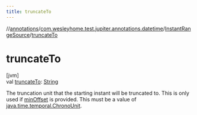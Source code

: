 ```yaml
---
title: truncateTo
---
```

//[annotations](../../../index.html)/[com.wesleyhome.test.jupiter.annotations.datetime](../index.html)/[InstantRangeSource](index.html)/[truncateTo](truncate-to.html)



# truncateTo



[jvm]\
val [truncateTo](truncate-to.html): [String](https://kotlinlang.org/api/latest/jvm/stdlib/kotlin/-string/index.html)



The truncation unit that the starting instant will be truncated to. This is only used if [minOffset](min-offset.html) is provided. This must be a value of [java.time.temporal.ChronoUnit](https://docs.oracle.com/javase/8/docs/api/java/time/temporal/ChronoUnit.html).




